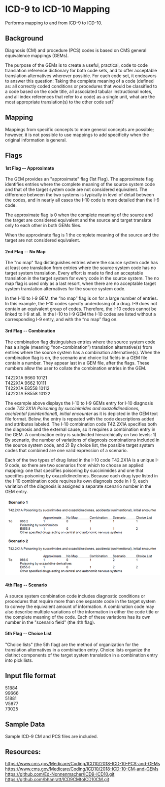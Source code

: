 # ICD-9 to ICD-10 Mapping

Performs  mapping to and from ICD-9 to ICD-10.  

## Background
Diagnosis (CM) and procedure (PCS) codes is based on CMS general equivalence mappings (GEMs).

The purpose of the GEMs is to create a useful, practical, 
code to code translation reference dictionary for both code 
sets, and to offer acceptable translation alternatives wherever 
possible. For each code set, it endeavors to answer this question: 
Taking the complete meaning of a code (defined as: all correctly 
coded conditions or procedures that would be classified to a code 
based on the code title, all associated tabular instructional notes, 
and all index references that refer to a code) as a single unit, what 
are the most appropriate translation(s) to the other code set?

## Mapping
Mappings from specific concepts to more general concepts are possible; 
however, it is not possible to use mappings to add specificity when 
the original information is general.

## Flags
#### 1st Flag -- Approximate
The GEM provides an "approximate" flag (1st Flag).  The approximate flag identifies 
entries where the complete meaning of the source system code and that 
of the target system code are not considered equivalent.  The difference between the 
two systems is typically in level of detail between the codes, and in nearly 
all cases the I-10 code is more detailed than the I-9 code.

The approximate flag is 0 when the complete meaning of the source and the 
target are considered equivalent and the source and target translate only 
to each other in both GEMs files.

When the approximate flag is 1 the complete meaning of the source and the 
target are not considered equivalent.

#### 2nd Flag -- No Map
The "no map" flag distinguishes entries where the source system code has at 
least one translation from entries where the source system code has no 
target system translation. Every effort is made to find an acceptable 
translation in the target system for every code in the source system. 
The no map flag is used only as a last resort, when there are no acceptable 
target system translation alternatives for the source system code.

In the I-10 to I-9 GEM, the “no map” flag is on for a large number of entries. 
In this example, the I-10 codes specify underdosing of a drug. 
I-9 does not contain an equivalent group of codes. Therefore, the I-10 codes 
cannot be linked to I-9 at all. In the I-10 to I-9 GEM the I-10 codes 
are listed without a corresponding I-9 entry, and with the “no map” flag on.

#### 3rd Flag -- Combination
The combination flag distinguishes entries where the source system code has 
a single (meaning “non-combination”) translation alternative(s) from entries 
where the source system has a combination alternative(s).  When the combination 
flag is on, the scenario and choice list fields in a GEM file contain a number. 
They appear last in a GEM file, after the flags. These numbers allow the user to 
collate the combination entries in the GEM. 

T422X1A 9660 10121  
T422X1A 9662 10111  
T422X1A E8558 10112  
T422X1A E8558 10122  

The example above displays the I-10 to I-9 GEMs entry for I-10 diagnosis code _T42.2X1A 
Poisoning by succinimides and oxazolidinediones, accidental (unintentional), 
initial encounter_ as it is depicted in the GEM text file format. Below, the entry 
is repeated with the code descriptions added and attributes labeled. The I-10 
combination code T42.2X1A specifies both the diagnosis and the external cause, 
so it requires a combination entry in the GEM. A combination entry is subdivided 
hierarchically on two levels: 1) By scenario, the number of variations of diagnosis 
combinations included in the source system code, and 2) By choice list, 
the possible target system codes that combined are one valid expression of a 
scenario. 

Each of the two types of drug listed in the I-10 code T42.2X1A is a unique 
I-9 code, so there are two scenarios from which to choose an applied mapping: 
one that specifies poisoning by succinimides and one that specifies poisoning by 
oxazolidinediones.  Because each drug type listed in the I-10 combination code requires 
its own diagnosis code in I-9, each variation of the diagnosis is assigned a 
separate scenario number in the GEM entry.

![Combination Example](images/combination_example.png)

#### 4th Flag -- Scenario
A source system combination code includes diagnostic conditions or procedures 
that require more than one separate code in the target system to convey the 
equivalent amount of information. A combination code may also describe multiple 
variations of the information in either the code title or the complete meaning 
of the code. Each of these variations has its own number in the "scenario field" 
(the 4th flag).

#### 5th Flag -- Choice List
"Choice lists" (the 5th flag) are the method of organization for the translation 
alternatives in a combination entry. Choice lists organize the distinct 
components of the target system translation in a combination entry 
into pick lists.

## Input file format
51884  
99666  
51881  
V5877  
73025  

## Sample Data
Sample ICD-9 CM and PCS files are included.

## Resources:
https://www.cms.gov/Medicare/Coding/ICD10/2018-ICD-10-PCS-and-GEMs \
https://www.cms.gov/Medicare/Coding/ICD10/2018-ICD-10-CM-and-GEMs \
https://github.com/Ed-Nonnenmacher/ICD9-ICD10.git \
https://github.com/bhanratt/ICD9CMtoICD10CM.git


